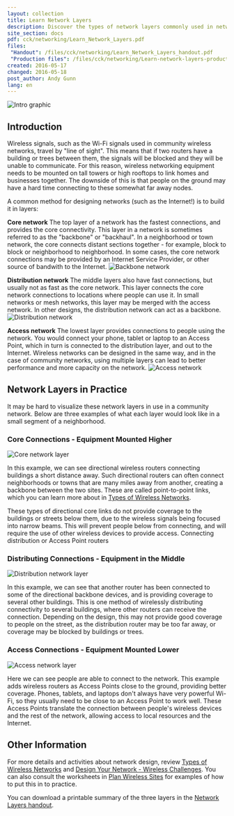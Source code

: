 ```yaml
---
layout: collection
title: Learn Network Layers
description: Discover the types of network layers commonly used in network design, and how you can use them in community networks.
site_section: docs
pdf: cck/networking/Learn_Network_Layers.pdf
files:
 "Handout": /files/cck/networking/Learn_Network_Layers_handout.pdf
 "Production files": /files/cck/networking/Learn-network-layers-production-files.zip
created: 2016-05-17
changed: 2016-05-18
post_author: Andy Gunn
lang: en
---
```


![Intro graphic](/files/Learn_network_layers_intro_graphic.png)

## Introduction

Wireless signals, such as the Wi-Fi signals used in community wireless networks, travel by "line of sight". This means that if two routers have a building or trees between them, the signals will be blocked and they will be unable to communicate. For this reason, wireless networking equipment needs to be mounted on tall towers or high rooftops to link homes and businesses together. The downside of this is that people on the ground may have a hard time connecting to these somewhat far away nodes.

A common method for designing networks (such as the Internet!) is to build it in layers:

**Core network**
The top layer of a network has the fastest connections, and provides the core connectivity. This layer in a network is sometimes referred to as the "backbone" or "backhaul". In a neighborhood or town network, the core connects distant sections together - for example, block to block or neighborhood to neighborhood. In some cases, the core network connections may be provided by an Internet Service Provider, or other source of bandwith to the Internet.
![Backbone network](/files/Learn_network_layers_backbone.png "Backbone network")

**Distribution network**
The middle layers also have fast connections, but usually not as fast as the core network. This layer connects the core network connections to locations where people can use it. In small networks or mesh networks, this layer may be merged with the access network. In other designs, the distribution network can act as a backbone.
![Distribution network](/files/Learn_network_layers_distribution.png "Distribution network")

**Access network**
The lowest layer provides connections to people using the network. You would connect your phone, tablet or laptop to an Access Point, which in turn is connected to the distribution layer, and out to the Internet. Wireless networks can be designed in the same way, and in the case of community networks, using multiple layers can lead to better performance and more capacity on the network.
![Access network](/files/Learn_network_layers_access.png "Access network")


## Network Layers in Practice

It may be hard to visualize these network layers in use in a community network. Below are three examples of what each layer would look like in a small segment of a neighborhood.

### Core Connections - Equipment Mounted Higher

![Core network layer](/files/Learn_network_layers_rooftop.png "Equipment mounted on high rooftops")

In this example, we can see directional wireless routers connecting buildings a short distance away. Such directional routers can often connect neighborhoods or towns that are many miles away from another, creating a backbone between the two sites. These are called point-to-point links, which you can learn more about in [Types of Wireless Networks](/docs/cck/networking/types-of-wireless-networks/).

These types of directional core links do not provide coverage to the buildings or streets below them, due to the wireless signals being focused into narrow beams. This will prevent people below from connecting, and will require the use of other wireless devices to provide access. Connecting distribution or Access Point routers


### Distributing Connections - Equipment in the Middle

![Distribution network layer](/files/Learn_network_layers_mid-layer.png "Equipment connecting the core to the access network")

In this example, we can see that another router has been connected to some of the directional backbone devices, and is providing coverage to several other buildings. This is one method of wirelessly distributing connectivity to several buildings, where other routers can receive the connection. Depending on the design, this may not provide good coverage to people on the street, as the distribution router may be too far away, or coverage may be blocked by buildings or trees.


### Access Connections - Equipment Mounted Lower

![Access network layer](/files/Learn_network_layers_street.png "Equipment mounted for user access")

Here we can see people are able to connect to the network. This example adds wireless routers as Access Points close to the ground, providing better coverage. Phones, tablets, and laptops don't always have very powerful Wi-Fi, so they usually need to be close to an Access Point to work well. These Access Points translate the connection between people's wireless devices and the rest of the network, allowing access to local resources and the Internet.


## Other Information

For more details and activities about network design, review [Types of Wireless Networks](/docs/cck/networking/types-of-wireless-networks/) and [Design Your Network - Wireless Challenges](/docs/cck/networking/wireless-challenges/). You can also consult the worksheets in [Plan Wireless Sites](/docs/cck/building-mounting/plan-wireless-sites/) for examples of how to put this in to practice.

You can download a printable summary of the three layers in the [Network Layers handout](/files/cck/Learn_Network_Layers_handout.pdf).
